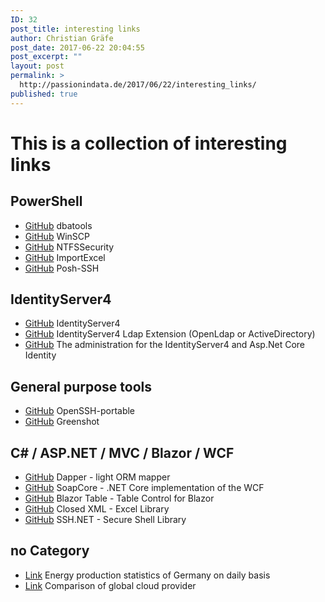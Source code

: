 ```yaml
---
ID: 32
post_title: interesting links
author: Christian Gräfe
post_date: 2017-06-22 20:04:55
post_excerpt: ""
layout: post
permalink: >
  http://passionindata.de/2017/06/22/interesting_links/
published: true
---
```

# This is a collection of interesting links

## PowerShell

* [GitHub][1] dbatools
* [GitHub][14] WinSCP
* [GitHub][57] NTFSSecurity
* [GitHub][86] ImportExcel
* [GitHub][87] Posh-SSH

## IdentityServer4

* [GitHub][90] IdentityServer4
* [GitHub][91] IdentityServer4 Ldap Extension (OpenLdap or ActiveDirectory)
* [GitHub][92] The administration for the IdentityServer4 and Asp.Net Core Identity

## General purpose tools

* [GitHub][4] OpenSSH-portable
* [GitHub][15] Greenshot

## C# / ASP.NET / MVC / Blazor / WCF

* [GitHub][56] Dapper - light ORM mapper
* [GitHub][79] SoapCore - .NET Core implementation of the WCF
* [GitHub][85] Blazor Table - Table Control for Blazor
* [GitHub][88] Closed XML - Excel Library
* [GitHub][89] SSH.NET - Secure Shell Library

## no Category

* [Link][53] Energy production statistics of Germany on daily basis
* [Link][54] Comparison of global cloud provider

 [1]: https://github.com/sqlcollaborative/dbatools
 [4]: https://github.com/PowerShell/openssh-portable
 [14]: https://github.com/dotps1/WinSCP
 [15]: https://github.com/greenshot/greenshot
 [53]: https://www.energy-charts.de/energy_pie_de.htm
 [54]: http://comparecloud.in/
 [56]: https://github.com/StackExchange/Dapper
 [57]: https://github.com/raandree/NTFSSecurity
 [79]: https://github.com/DigDes/SoapCore
 [85]: https://github.com/IvanJosipovic/BlazorTable
 [86]: https://github.com/dfinke/ImportExcel
 [87]: https://github.com/darkoperator/Posh-SSH
 [88]: https://github.com/ClosedXML/ClosedXML
 [89]: https://github.com/sshnet/SSH.NET
 [90]: https://github.com/IdentityServer/IdentityServer4
 [91]: https://github.com/Nordes/IdentityServer4.LdapExtension
 [92]: https://github.com/skoruba/IdentityServer4.Admin
